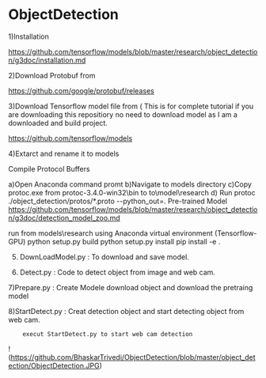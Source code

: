 # ObjectDetection
1)Installation

https://github.com/tensorflow/models/blob/master/research/object_detection/g3doc/installation.md

2)Download Protobuf from

https://github.com/google/protobuf/releases

3)Download Tensorflow model file from ( This is for complete tutorial if you are downloading this repositiory no need to download model 
        as I am a downloaded and build project.

https://github.com/tensorflow/models

4)Extarct and rename it to models

Compile Protocol Buffers

a)Open Anaconda command promt
b)Navigate to models directory
c)Copy protoc.exe from protoc-3.4.0-win32\bin to to\model\research
d) Run protoc ./object_detection/protos/*.proto --python_out=.
Pre-trained Model https://github.com/tensorflow/models/blob/master/research/object_detection/g3doc/detection_model_zoo.md

run from models\research using Anaconda virtual environment (Tensorflow-GPU) python setup.py build python setup.py install pip install -e .

5) DownLoadModel.py :
        To download and save model.

6) Detect.py :
        Code to detect object from image and web cam.

7)Prepare.py :
        Create Modele download object and download the pretraing model

8)StartDetect.py :
        Creat detection object and start detecting object from web cam.
        
        execut StartDetect.py to start web cam detection
        
!(https://github.com/BhaskarTrivedi/ObjectDetection/blob/master/object_detection/ObjectDetection.JPG)
        
